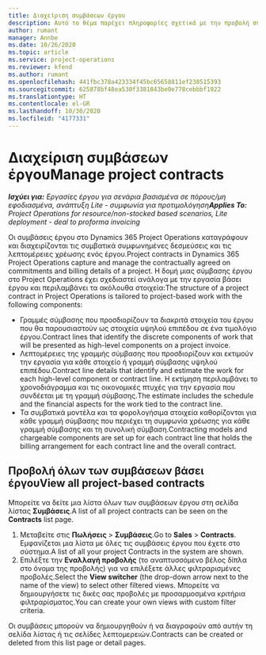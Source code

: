 ```yaml
---
title: Διαχείριση συμβάσεων έργου
description: Αυτό το θέμα παρέχει πληροφορίες σχετικά με την προβολή συμβάσεων βάσει έργου.
author: rumant
manager: Annbe
ms.date: 10/26/2020
ms.topic: article
ms.service: project-operations
ms.reviewer: kfend
ms.author: rumant
ms.openlocfilehash: 441fbc378a423334f45bc65658811ef238515393
ms.sourcegitcommit: 625878bf48ea530f3381843be0e778cebbbf1922
ms.translationtype: HT
ms.contentlocale: el-GR
ms.lasthandoff: 10/30/2020
ms.locfileid: "4177331"
---
```

# <a name="manage-project-contracts"></a><span data-ttu-id="f7f15-103">Διαχείριση συμβάσεων έργου</span><span class="sxs-lookup"><span data-stu-id="f7f15-103">Manage project contracts</span></span>

<span data-ttu-id="f7f15-104">_**Ισχύει για:** Εργασίες έργου για σενάρια βασισμένα σε πόρους/μη εφοδιασμένα, ανάπτυξη Lite - συμφωνία για προτιμολόγηση_</span><span class="sxs-lookup"><span data-stu-id="f7f15-104">_**Applies To:** Project Operations for resource/non-stocked based scenarios, Lite deployment - deal to proforma invoicing_</span></span>

<span data-ttu-id="f7f15-105">Οι συμβάσεις έργου στο Dynamics 365 Project Operations καταγράφουν και διαχειρίζονται τις συμβατικά συμφωνημένες δεσμεύσεις και τις λεπτομέρειες χρέωσης ενός έργου.</span><span class="sxs-lookup"><span data-stu-id="f7f15-105">Project contracts in Dynamics 365 Project Operations capture and manage the contractually agreed on commitments and billing details of a project.</span></span> <span data-ttu-id="f7f15-106">Η δομή μιας σύμβασης έργου στο Project Operations έχει σχεδιαστεί ανάλογα με την εργασία βάσει έργου και περιλαμβάνει τα ακόλουθα στοιχεία:</span><span class="sxs-lookup"><span data-stu-id="f7f15-106">The structure of a project contract in Project Operations is tailored to project-based work with the following components:</span></span>

- <span data-ttu-id="f7f15-107">Γραμμές σύμβασης που προσδιορίζουν τα διακριτά στοιχεία του έργου που θα παρουσιαστούν ως στοιχεία υψηλού επιπέδου σε ένα τιμολόγιο έργου.</span><span class="sxs-lookup"><span data-stu-id="f7f15-107">Contract lines that identify the discrete components of work that will be presented as high-level components on a project invoice.</span></span>
- <span data-ttu-id="f7f15-108">Λεπτομέρειες της γραμμής σύμβασης που προσδιορίζουν και εκτιμούν την εργασία για κάθε στοιχείο ή γραμμή σύμβασης υψηλού επιπέδου.</span><span class="sxs-lookup"><span data-stu-id="f7f15-108">Contract line details that identify and estimate the work for each high-level component or contract line.</span></span> <span data-ttu-id="f7f15-109">Η εκτίμηση περιλαμβάνει το χρονοδιάγραμμα και τις οικονομικές πτυχές για την εργασία που συνδέεται με τη γραμμή σύμβασης.</span><span class="sxs-lookup"><span data-stu-id="f7f15-109">The estimate includes the schedule and the financial aspects for the work tied to the contract line.</span></span>
- <span data-ttu-id="f7f15-110">Τα συμβατικά μοντέλα και τα φορολογήσιμα στοιχεία καθορίζονται για κάθε γραμμή σύμβασης που περιέχει τη συμφωνία χρέωσης για κάθε γραμμή σύμβασης και τη συνολική σύμβαση.</span><span class="sxs-lookup"><span data-stu-id="f7f15-110">Contracting models and chargeable components are set up for each contract line that holds the billing arrangement for each contract line and the overall contract.</span></span>

## <a name="view-all-project-based-contracts"></a><span data-ttu-id="f7f15-111">Προβολή όλων των συμβάσεων βάσει έργου</span><span class="sxs-lookup"><span data-stu-id="f7f15-111">View all project-based contracts</span></span>

<span data-ttu-id="f7f15-112">Μπορείτε να δείτε μια λίστα όλων των συμβάσεων έργου στη σελίδα λίστας **Συμβάσεις**.</span><span class="sxs-lookup"><span data-stu-id="f7f15-112">A list of all project contracts can be seen on the **Contracts** list page.</span></span> 

1. <span data-ttu-id="f7f15-113">Μεταβείτε στις **Πωλήσεις** > **Συμβάσεις**.</span><span class="sxs-lookup"><span data-stu-id="f7f15-113">Go to **Sales** > **Contracts**.</span></span> <span data-ttu-id="f7f15-114">Εμφανίζεται μια λίστα με όλες τις συμβάσεις έργου που έχετε στο σύστημα.</span><span class="sxs-lookup"><span data-stu-id="f7f15-114">A list of all your project Contracts in the system are shown.</span></span> 
2. <span data-ttu-id="f7f15-115">Επιλέξτε την **Εναλλαγή προβολής** (το αναπτυσσόμενο βέλος δίπλα στο όνομα της προβολής) για να επιλέξετε άλλες φιλτραρισμένες προβολές.</span><span class="sxs-lookup"><span data-stu-id="f7f15-115">Select the **View switcher** (the drop-down arrow next to the name of the view) to select other filtered views.</span></span> <span data-ttu-id="f7f15-116">Μπορείτε να δημιουργήσετε τις δικές σας προβολές με προσαρμοσμένα κριτήρια φιλτραρίσματος.</span><span class="sxs-lookup"><span data-stu-id="f7f15-116">You can create your own views with custom filter criteria.</span></span>

<span data-ttu-id="f7f15-117">Οι συμβάσεις μπορούν να δημιουργηθούν ή να διαγραφούν από αυτήν τη σελίδα λίστας ή τις σελίδες λεπτομερειών.</span><span class="sxs-lookup"><span data-stu-id="f7f15-117">Contracts can be created or deleted from this list page or detail pages.</span></span>
